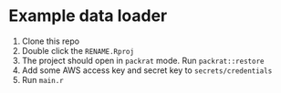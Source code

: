 # Example data loader

1. Clone this repo
2. Double click the `RENAME.Rproj`
3. The project should open in `packrat` mode. Run `packrat::restore`
4. Add some AWS access key and secret key to `secrets/credentials`
5. Run `main.r`


